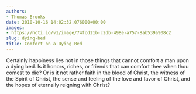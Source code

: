 ```yaml
---
authors:
- Thomas Brooks
date: 2010-10-16 14:02:32.076000+00:00
images:
- https://hcti.io/v1/image/74fcd11b-c2db-498e-a757-8ab539a908c2
slug: dying-bed
title: Comfort on a Dying Bed
---
```


Certainly happiness lies not in those things that cannot comfort a man upon a dying bed. Is it honors, riches, or friends that can comfort thee when thou comest to die? Or is it not rather faith in the blood of Christ, the witness of the Spirit of Christ, the sense and feeling of the love and favor of Christ, and the hopes of eternally reigning with Christ?